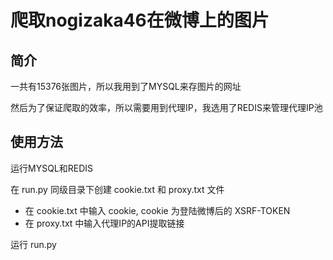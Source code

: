 # 爬取nogizaka46在微博上的图片

## 简介

一共有15376张图片，所以我用到了MYSQL来存图片的网址

然后为了保证爬取的效率，所以需要用到代理IP，我选用了REDIS来管理代理IP池

## 使用方法

运行MYSQL和REDIS

在 run.py 同级目录下创建 cookie.txt 和 proxy.txt 文件

- 在 cookie.txt 中输入 cookie, cookie 为登陆微博后的 XSRF-TOKEN
- 在 proxy.txt 中输入代理IP的API提取链接

运行 run.py
